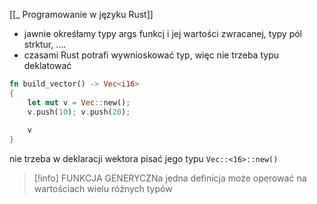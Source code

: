 [[_ Programowanie w języku Rust]]

- jawnie okreśłamy typy args funkcj i jej wartości zwracanej, typy pól strktur, ....
- czasami Rust potrafi wywnioskować typ, więc nie trzeba typu deklatować
```rust
fn build_vector() -> Vec<i16> 
{ 
	let mut v = Vec::new();
	v.push(10); v.push(20);
	
	v 
}
```
nie trzeba w deklaracji wektora pisać jego typu `Vec::<16>::new()`


>[!info] FUNKCJA GENERYCZNa
>jedna definicja może operować na wartościach wielu różnych typów








